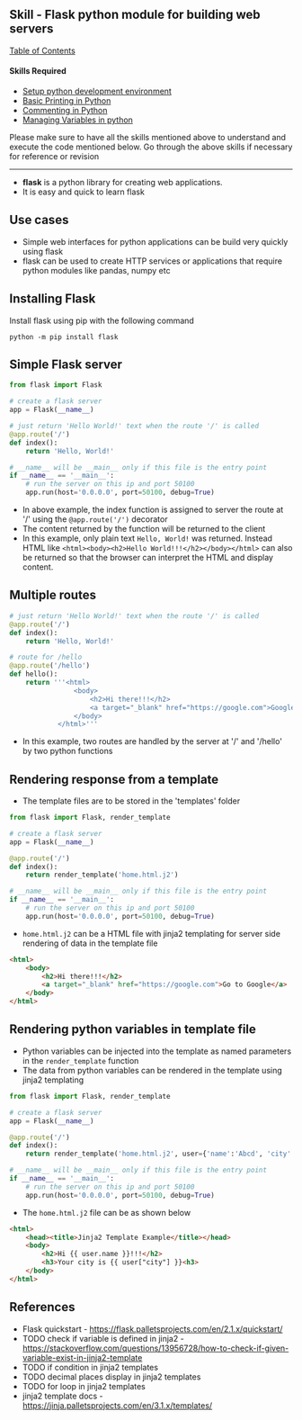 
## Skill - Flask python module for building web servers

[Table of Contents](https://nagasudhir.blogspot.com/2020/04/taming-python-table-of-contents.html)

#### Skills Required
* [Setup python development environment](https://nagasudhir.blogspot.com/2020/04/setup-python-development-environment_14.html)
* [Basic Printing in Python](https://nagasudhir.blogspot.com/2020/04/basic-printing-in-python.html)
* [Commenting in Python](https://nagasudhir.blogspot.com/2020/04/comments-in-python.html)
* [Managing Variables in python](https://nagasudhir.blogspot.com/2020/04/managing-variables-in-python.html)

Please make sure to have all the skills mentioned above to understand and execute the code mentioned below. Go through the above skills if necessary for reference or revision

<hr/>

* **flask** is a python library for creating web applications.
* It is easy and quick to learn flask

## Use cases
* Simple web interfaces for python applications can be build very quickly using flask
* flask can be used to create HTTP services or applications that require python modules like pandas, numpy etc

## Installing Flask
Install flask using pip with the following command
```
python -m pip install flask
```

## Simple Flask server
```python
from flask import Flask

# create a flask server
app = Flask(__name__)

# just return 'Hello World!' text when the route '/' is called
@app.route('/')
def index():
    return 'Hello, World!'

# __name__ will be __main__ only if this file is the entry point
if __name__ == '__main__':
    # run the server on this ip and port 50100
    app.run(host='0.0.0.0', port=50100, debug=True)
```
* In above example, the index function is assigned to server the route at '/' using the ```@app.route('/')``` decorator
* The content returned by the function will be returned to the client
* In this example, only plain text ```Hello, World!``` was returned. Instead HTML like ```<html><body><h2>Hello World!!!</h2></body></html>``` can also be returned so that the browser can interpret the HTML and display content.

## Multiple routes
```python
# just return 'Hello World!' text when the route '/' is called
@app.route('/')
def index():
    return 'Hello, World!'

# route for /hello
@app.route('/hello')
def hello():
    return '''<html>
                <body>
                    <h2>Hi there!!!</h2>
                    <a target="_blank" href="https://google.com">Google</a>
                </body>
            </html>'''
```

* In this example, two routes are handled by the server at '/' and '/hello' by two python functions

## Rendering response from a template
* The template files are to be stored in the 'templates' folder
```python
from flask import Flask, render_template

# create a flask server
app = Flask(__name__)

@app.route('/')
def index():
    return render_template('home.html.j2')

# __name__ will be __main__ only if this file is the entry point
if __name__ == '__main__':
    # run the server on this ip and port 50100
    app.run(host='0.0.0.0', port=50100, debug=True)
```
* ```home.html.j2``` can be a HTML file with jinja2 templating for server side rendering of data in the template file
```html
<html>
    <body>
        <h2>Hi there!!!</h2>
        <a target="_blank" href="https://google.com">Go to Google</a>
    </body>
</html>
```

## Rendering python variables in template file
* Python variables can be injected into the template as named parameters in the `render_template` function
* The data from python variables can be rendered in the template using jinja2 templating 
```python
from flask import Flask, render_template

# create a flask server
app = Flask(__name__)

@app.route('/')
def index():
    return render_template('home.html.j2', user={'name':'Abcd', 'city':'XYZ'})

# __name__ will be __main__ only if this file is the entry point
if __name__ == '__main__':
    # run the server on this ip and port 50100
    app.run(host='0.0.0.0', port=50100, debug=True)
```
* The `home.html.j2` file can be as shown below
```html
<html>
    <head><title>Jinja2 Template Example</title></head>
    <body>
        <h2>Hi {{ user.name }}!!!</h2>
        <h3>Your city is {{ user["city"] }}<h3>        
    </body>
</html>
```
## References
* Flask quickstart - https://flask.palletsprojects.com/en/2.1.x/quickstart/
* TODO check if variable is defined in jinja2 - https://stackoverflow.com/questions/13956728/how-to-check-if-given-variable-exist-in-jinja2-template
* TODO if condition in jinja2 templates
* TODO decimal places display in jinja2 templates
* TODO for loop in jinja2 templates
* jinja2 template docs - https://jinja.palletsprojects.com/en/3.1.x/templates/

<!--stackedit_data:
eyJoaXN0b3J5IjpbMTEyMTY1MTM5NywxOTM3MDgyNTMyLDU1Nz
c0MjgzOSwxNjQyODM5MTAzLC0yMDkyODIxMTIwLDgwNDAwMDEw
Niw1ODUxNDMxNjksLTE2ODU2NDkyOTUsMTE0MDIzNTYwNiwyNT
YwNTMwNzUsMTU0NzY5NTE1OCw2NDY5OTgwMTZdfQ==
-->